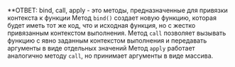 **ОТВЕТ:
	bind, call, apply - это методы, предназначенные для привязки контекста к функции
	Метод `bind()` создает новую функцию, которая будет иметь тот же код, что и исходная функция, но с жестко привязанным контекстом выполнения. 
	Метод `call` позволяет вызывать функцию с явно заданным контекстом выполнения и передавать аргументы в виде отдельных значений
	Метод `apply` работает аналогично методу `call`, но принимает аргументы в виде массива.